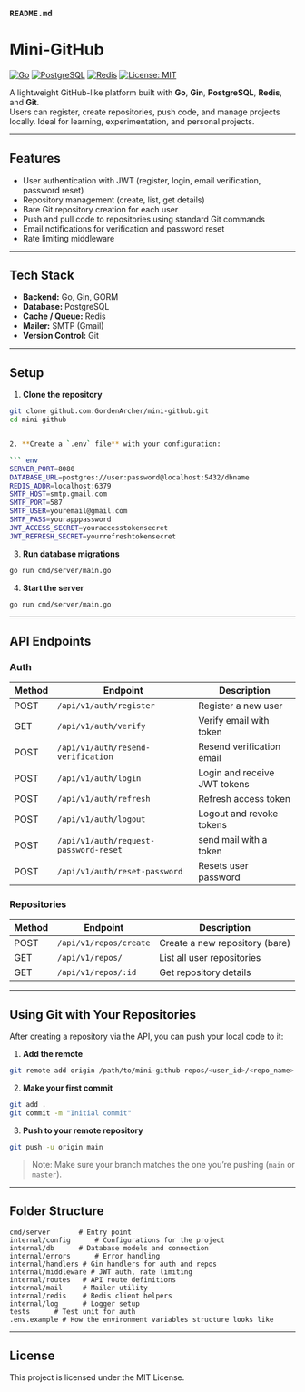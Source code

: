 ### `README.md`


# Mini-GitHub

[![Go](https://img.shields.io/badge/Go-1.21-blue?logo=go)](https://golang.org/)
[![PostgreSQL](https://img.shields.io/badge/PostgreSQL-15-blue?logo=postgresql)](https://www.postgresql.org/)
[![Redis](https://img.shields.io/badge/Redis-7-orange?logo=redis)](https://redis.io/)
[![License: MIT](https://img.shields.io/badge/License-MIT-green.svg)](LICENSE)

A lightweight GitHub-like platform built with **Go**, **Gin**, **PostgreSQL**, **Redis**, and **Git**.  
Users can register, create repositories, push code, and manage projects locally. Ideal for learning, experimentation, and personal projects.

---

## Features

- User authentication with JWT (register, login, email verification, password reset)
- Repository management (create, list, get details)
- Bare Git repository creation for each user
- Push and pull code to repositories using standard Git commands
- Email notifications for verification and password reset
- Rate limiting middleware

---

## Tech Stack

- **Backend:** Go, Gin, GORM  
- **Database:** PostgreSQL  
- **Cache / Queue:** Redis  
- **Mailer:** SMTP (Gmail)  
- **Version Control:** Git  

---

## Setup

1. **Clone the repository**

```bash
git clone github.com:GordenArcher/mini-github.git
cd mini-github


2. **Create a `.env` file** with your configuration:

``` env
SERVER_PORT=8080
DATABASE_URL=postgres://user:password@localhost:5432/dbname
REDIS_ADDR=localhost:6379
SMTP_HOST=smtp.gmail.com
SMTP_PORT=587
SMTP_USER=youremail@gmail.com
SMTP_PASS=yourapppassword
JWT_ACCESS_SECRET=youraccesstokensecret
JWT_REFRESH_SECRET=yourrefreshtokensecret
```

3. **Run database migrations**

```bash
go run cmd/server/main.go
```

4. **Start the server**

```bash
go run cmd/server/main.go
```

---

## API Endpoints

### Auth

| Method | Endpoint                             | Description                  |
| ------ | ----------------------------------   | ---------------------------- |
| POST   | `/api/v1/auth/register`              | Register a new user          |
| GET    | `/api/v1/auth/verify`                | Verify email with token      |
| POST   | `/api/v1/auth/resend-verification`   | Resend verification email    |
| POST   | `/api/v1/auth/login`                 | Login and receive JWT tokens |
| POST   | `/api/v1/auth/refresh`               | Refresh access token         |
| POST   | `/api/v1/auth/logout`                | Logout and revoke tokens     |
| POST   | `/api/v1/auth/request-password-reset`| send mail with a token       |
| POST   | `/api/v1/auth/reset-password`        | Resets user password         |

### Repositories

| Method | Endpoint               | Description                    |
| ------ | ---------------------- | ------------------------------ |
| POST   | `/api/v1/repos/create` | Create a new repository (bare) |
| GET    | `/api/v1/repos/`       | List all user repositories     |
| GET    | `/api/v1/repos/:id`    | Get repository details         |

---

## Using Git with Your Repositories

After creating a repository via the API, you can push your local code to it:

1. **Add the remote**

```bash
git remote add origin /path/to/mini-github-repos/<user_id>/<repo_name>.git
```

2. **Make your first commit**

```bash
git add .
git commit -m "Initial commit"
```

3. **Push to your remote repository**

```bash
git push -u origin main
```

> Note: Make sure your branch matches the one you’re pushing (`main` or `master`).

---

## Folder Structure

```
cmd/server       # Entry point
internal/config      # Configurations for the project
internal/db      # Database models and connection
internal/errors      # Error handling
internal/handlers # Gin handlers for auth and repos
internal/middleware # JWT auth, rate limiting
internal/routes   # API route definitions
internal/mail     # Mailer utility
internal/redis    # Redis client helpers
internal/log      # Logger setup
tests      # Test unit for auth
.env.example # How the environment variables structure looks like 
```

---

## License

This project is licensed under the MIT License.

